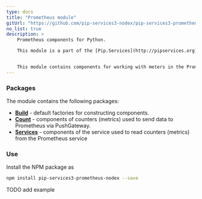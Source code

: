 ```yaml
---
type: docs
title: "Prometheus module"
gitUrl: "https://github.com/pip-services3-nodex/pip-services3-prometheus-nodex"
no_list: true
description: > 
    Prometheus components for Python. 

    This module is a part of the [Pip.Services](http://pipservices.org) polyglot microservices toolkit.


    This module contains components for working with meters in the Prometheus service. The PrometheusCounters and PrometheusMetricsService components allow you to work both, in client mode through PushGateway and as a service.
---
```


### Packages

The module contains the following packages:
- [**Build**](build) - default factories for constructing components.
- [**Count**](count) - components of counters (metrics) used to send data to Prometheus via PushGateway.
- [**Services**](services) - components of the service used to read counters (metrics) from the Prometheus service


### Use

Install the NPM package as
```bash
npm install pip-services3-prometheus-nodex --save
```

TODO add example


